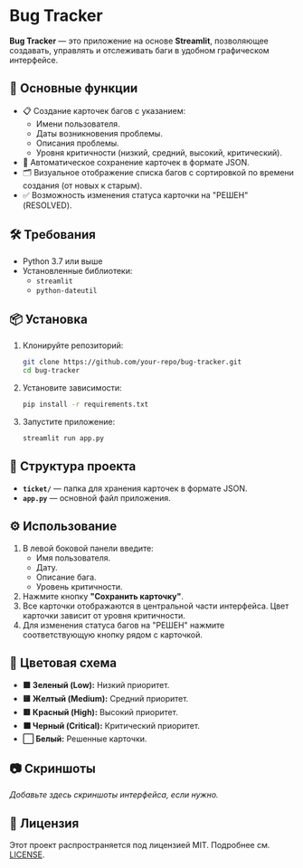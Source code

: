 
# Bug Tracker

**Bug Tracker** — это приложение на основе **Streamlit**, позволяющее создавать, управлять и отслеживать баги в удобном графическом интерфейсе.

## 🚀 Основные функции
- 📋 Создание карточек багов с указанием:
  - Имени пользователя.
  - Даты возникновения проблемы.
  - Описания проблемы.
  - Уровня критичности (низкий, средний, высокий, критический).
- 💾 Автоматическое сохранение карточек в формате JSON.
- 🗂️ Визуальное отображение списка багов с сортировкой по времени создания (от новых к старым).
- ✅ Возможность изменения статуса карточки на "РЕШЕН" (RESOLVED).

## 🛠️ Требования
- Python 3.7 или выше
- Установленные библиотеки:
  - `streamlit`
  - `python-dateutil`

## 📦 Установка
1. Клонируйте репозиторий:
   ```bash
   git clone https://github.com/your-repo/bug-tracker.git
   cd bug-tracker
   ```
2. Установите зависимости:
   ```bash
   pip install -r requirements.txt
   ```

3. Запустите приложение:
   ```bash
   streamlit run app.py
   ```

## 📂 Структура проекта
- **`ticket/`** — папка для хранения карточек в формате JSON.
- **`app.py`** — основной файл приложения.

## ⚙️ Использование
1. В левой боковой панели введите:
   - Имя пользователя.
   - Дату.
   - Описание бага.
   - Уровень критичности.
2. Нажмите кнопку **"Сохранить карточку"**.
3. Все карточки отображаются в центральной части интерфейса. Цвет карточки зависит от уровня критичности.
4. Для изменения статуса багов на "РЕШЕН" нажмите соответствующую кнопку рядом с карточкой.

## 🎨 Цветовая схема
- **🟩 Зеленый (Low):** Низкий приоритет.
- **🟨 Желтый (Medium):** Средний приоритет.
- **🟥 Красный (High):** Высокий приоритет.
- **⬛ Черный (Critical):** Критический приоритет.
- **⬜ Белый:** Решенные карточки.

## 📷 Скриншоты
*Добавьте здесь скриншоты интерфейса, если нужно.*

## 📝 Лицензия
Этот проект распространяется под лицензией MIT. Подробнее см. [LICENSE](LICENSE).
